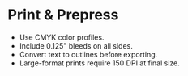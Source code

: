# Print & Prepress

- Use CMYK color profiles.
- Include 0.125" bleeds on all sides.
- Convert text to outlines before exporting.
- Large-format prints require 150 DPI at final size.
